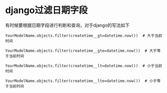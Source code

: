 django过滤日期字段
========

有时候要根据日期字段进行判断和查询，对于django的写法如下

```
YourModelName.objects.filter(createtime__gt=datetime.now())  # 大于当前时间

YourModelName.objects.filter(createtime__gte=datetime.now())  # 大于等于当前时间

YourModelName.objects.filter(createtime__lt=datetime.now())  # 小于当前时间

YourModelName.objects.filter(createtime__lte=datetime.now())  # 小于等于当前时间

```


